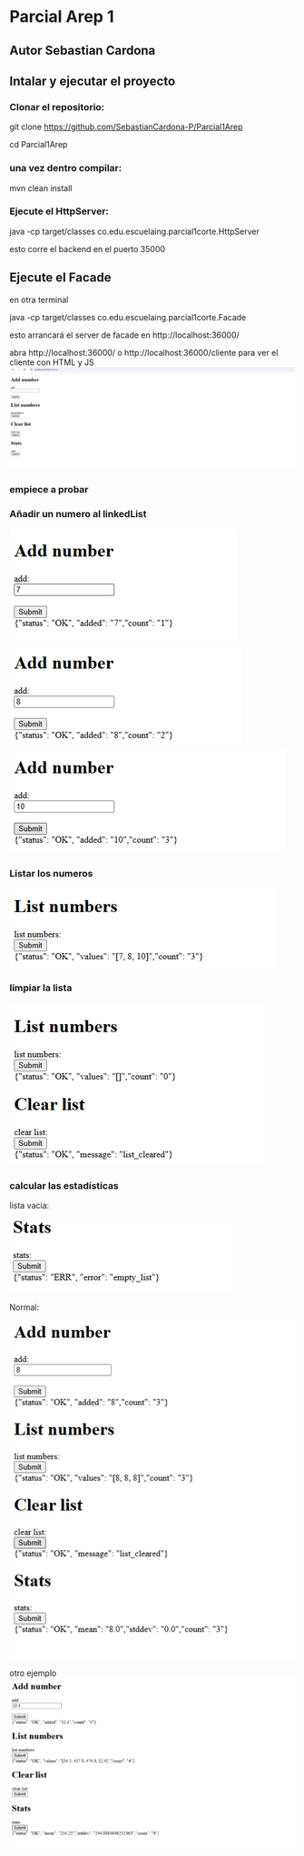 
# Parcial Arep 1

## Autor Sebastian Cardona

## Intalar y ejecutar el proyecto

### Clonar el repositorio:

git clone https://github.com/SebastianCardona-P/Parcial1Arep

cd Parcial1Arep

### una vez dentro compilar:

mvn clean install

### Ejecute el HttpServer:
java -cp target/classes co.edu.escuelaing.parcial1corte.HttpServer

esto corre el backend en el puerto 35000

## Ejecute el Facade
en otra terminal

java -cp target/classes co.edu.escuelaing.parcial1corte.Facade

esto arrancará el server de facade en http://localhost:36000/

abra http://localhost:36000/ o http://localhost:36000/cliente para ver el cliente con HTML y JS
![inicio](image.png)

### empiece a probar

### Añadir un numero al linkedList 
![alt text](image-1.png)
![alt text](image-3.png)
![alt text](image-4.png)

### Listar los numeros
![alt text](image-5.png)

### limpiar la lista
![alt text](image-6.png)


### calcular las estadísticas

lista vacia:

![alt text](image-7.png)

Normal:

![alt text](image-8.png)

otro ejemplo
![alt text](image-9.png)